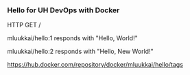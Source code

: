 ### Hello for UH DevOps with Docker

HTTP GET /

mluukkai/hello:1 responds with "Hello, World!"

mluukkai/hello:2 responds with "Hello, New World!"

https://hub.docker.com/repository/docker/mluukkai/hello/tags
